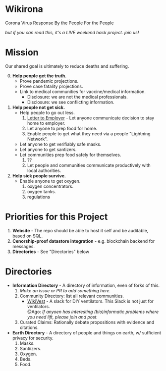 # Wikirona

Corona Virus Response By the People For the People

_but if you can read this, it's a LIVE weekend hack project. join us!_

# Mission

Our shared goal is ultimately to reduce deaths and suffering.

0. **Help people get the truth.**
   * Prove pandemic projections.
   * Prove case fatality projections.
   * Link to medical communities for vaccine/medical information.
     - Disclosure: we are not the medical professionals.
     - Disclosure: we see conflicting information.
1. **Help people not get sick.**
   * Help people to go out less.
     1.  [Letter to Employer](https://github.com/wikirona/wikirona/blob/master/resources/work/letter_to_employer.md) - Let anyone communicate decision to stay home to employer.
     2. Let anyone to prep food for home.
     3. Enable people to get what they need via a people "Lightning Network".
   * Let anyone to get verifiably safe masks.
   * Let anyone to get santizers.
   * Let communities prep food safely for themselves.
     1. ??
     2. Let people and communities communicate productively with local authorities.
2. **Help sick people survive.**
   * Enable anyone to get oxygen.
     1. oxygen concentrators.
     2. oxygen tanks.
     3. regulations
     
# Priorities for this Project

1. **Website** - The repo should be able to host it self and be auditable, based on SQL.
2. **Cenorship-proof datastore integration** - e.g. blockchain backend for messages.
3. **Directories** - See "Directories" below

# Directories
   * **Information Directory** - A directory of information, even of forks of this.
      1. _Make an issue or PR to add something here._
      2. Community Directory: list all relevant communities.
         * [WikiVest](https://join.slack.com/t/wikivent/shared_invite/zt-creubqis-YN31P7ioJb7PEZ0rOs8MhQ) - A slack for DIY ventilators. This Slack is not just for ventilators.\
         @Ago: _If anyoen has interesting (bio)informatic problems where you need lift, please join and post._
      3. Curated Claims: Rationally debate propositions with evidence and citations.
   * **Earth Directory** - A directory of people and things on earth, w/ sufficient privacy for security.
      1. Masks.
      2. Santiizers.
      3. Oxygen.
      4. Beds.
      5. Food.
